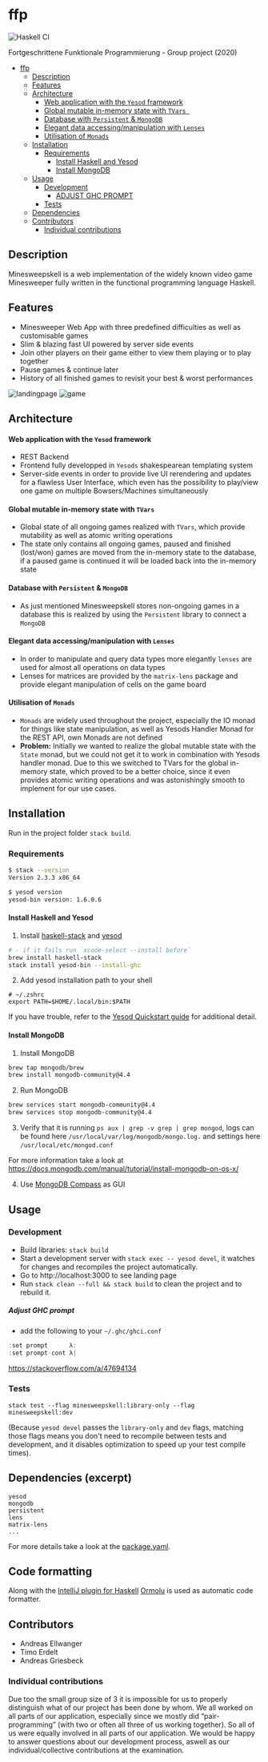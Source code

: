 # ffp

![Haskell CI](https://github.com/ndrsllwngr/ffp/workflows/Haskell%20CI/badge.svg?branch=develop)

Fortgeschrittene Funktionale Programmierung - Group project (2020)

- [ffp](#ffp)
  - [Description](#description)
  - [Features](#features)
  - [Architecture](#architecture)
      - [Web application with the `Yesod` framework](#web-application-with-the-yesod-framework)
      - [Global mutable in-memory state with `TVars `](#global-mutable-in-memory-state-with-tvars-)
      - [Database with `Persistent` & `MongoDB`](#database-with-persistent--mongodb)
      - [Elegant data accessing/manipulation with `Lenses`](#elegant-data-accessingmanipulation-with-lenses)
      - [Utilisation of `Monads`](#utilisation-of-monads)
  - [Installation](#installation)
    - [Requirements](#requirements)
      - [Install Haskell and Yesod](#install-haskell-and-yesod)
      - [Install MongoDB](#install-mongodb)
  - [Usage](#usage)
    - [Development](#development)
        - [ADJUST GHC PROMPT](#adjust-ghc-prompt)
    - [Tests](#tests)
  - [Dependencies](#dependencies)
  - [Contributors](#contributors)
    - [Individual contributions](#individual-contributions)

## Description

Minesweepskell is a web implementation of the widely known video game Minesweeper fully written in the functional programming language Haskell.

## Features

- Minesweeper Web App with three predefined difficulties as well as customisable games
- Slim & blazing fast UI powered by server side events
- Join other players on their game either to view them playing or to play together
- Pause games & continue later
- History of all finished games to revisit your best & worst performances

![landingpage](docs/landingpage.png) ![game](docs/game.png)

## Architecture

#### Web application with the `Yesod` framework

- REST Backend
- Frontend fully developped in `Yesods` shakespearean templating system
- Server-side events in order to provide live UI rerendering and updates for a flawless User Interface, which even has the possibility to play/view one game on multiple Bowsers/Machines simultaneously

#### Global mutable in-memory state with `TVars `

- Global state of all ongoing games realized with `TVars`, which provide mutability as well as atomic writing operations
- The state only contains all ongoing games, paused and finished (lost/won) games are moved from the in-memory state to the database, if a paused game is continued it will be loaded back into the in-memory state

#### Database with `Persistent` & `MongoDB`

- As just mentioned Minesweepskell stores non-ongoing games in a database this is realized by using the `Persistent` library to connect a `MongoDB`

#### Elegant data accessing/manipulation with `Lenses`

- In order to manipulate and query data types more elegantly `lenses` are used for almost all operations on data types
- Lenses for matrices are provided by the `matrix-lens` package and provide elegant manipulation of cells on the game board

#### Utilisation of `Monads`

- `Monads` are widely used throughout the project, especially the IO monad for things like state manipulation, as well as Yesods Handler Monad for the REST API, own Monads are not defined
- **Problem:** Initially we wanted to realize the global mutable state with the `State` monad, but we could not get it to work in combination with Yesods handler monad. Due to this we switched to TVars for the global in-memory state, which proved to be a better choice, since it even provides atomic writing operations and was astonishingly smooth to implement for our use cases.

## Installation

Run in the project folder `stack build`.

### Requirements

```bash
$ stack --version
Version 2.3.3 x86_64

$ yesod version
yesod-bin version: 1.6.0.6
```

#### Install Haskell and Yesod

1. Install [haskell-stack](http://haskellstack.org/) and [yesod](https://www.yesodweb.com/)

```bash
# - if it fails run `xcode-select --install before`
brew install haskell-stack
stack install yesod-bin --install-ghc
```

2. Add yesod installation path to your shell

```
# ~/.zshrc
export PATH=$HOME/.local/bin:$PATH
```

If you have trouble, refer to the [Yesod Quickstart guide](https://www.yesodweb.com/page/quickstart) for additional detail.

#### Install MongoDB

1. Install MongoDB

```sh
brew tap mongodb/brew
brew install mongodb-community@4.4
```

2. Run MongoDB

```sh
brew services start mongodb-community@4.4
brew services stop mongodb-community@4.4
```

3. Verify that it is running `ps aux | grep -v grep | grep mongod`, logs can be found here `/usr/local/var/log/mongodb/mongo.log.` and settings here `/usr/local/etc/mongod.conf`

For more information take a look at https://docs.mongodb.com/manual/tutorial/install-mongodb-on-os-x/

4. Use [MongoDB Compass](https://www.mongodb.com/products/compass) as GUI

## Usage

### Development

- Build libraries: `stack build`
- Start a development server with `stack exec -- yesod devel`, it watches for changes and recompiles the project automatically.
- Go to http://localhost:3000 to see landing page
- Run `stack clean --full && stack build` to clean the project and to rebuild it.

##### Adjust GHC prompt

- add the following to your `~/.ghc/ghci.conf`

```haskell
:set prompt      λ:
:set prompt-cont λ|
```

https://stackoverflow.com/a/47694134

### Tests

```
stack test --flag minesweepskell:library-only --flag minesweepskell:dev
```

(Because `yesod devel` passes the `library-only` and `dev` flags, matching those flags means you don't need to recompile between tests and development, and it disables optimization to speed up your test compile times).

## Dependencies (excerpt)

```
yesod
mongodb
persistent
lens
matrix-lens
...
```
For more details take a look at the [package.yaml](package.yaml).

## Code formatting
Along with the [IntelliJ plugin for Haskell](https://github.com/rikvdkleij/intellij-haskell) [Ormolu](https://github.com/tweag/ormolu) is used as automatic code formatter.

## Contributors

- Andreas Ellwanger
- Timo Erdelt
- Andreas Griesbeck

### Individual contributions

Due too the small group size of 3 it is impossible for us to properly distinguish what of our project has been done by whom. We all worked on all parts of our application, especially since we mostly did “pair-programming” (with two or often all three of us working together). So all of us were equally involved in all parts of our application.
We would be happy to answer questions about our development process, aswell as our individual/collective contributions at the examination.
